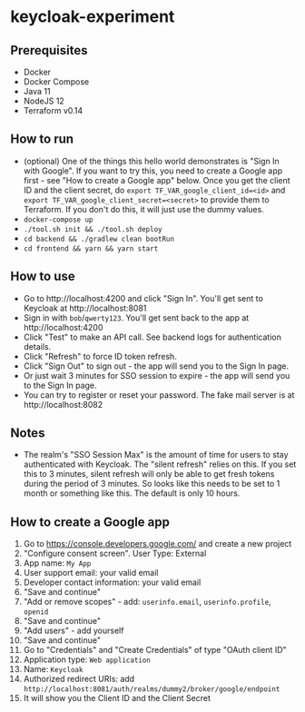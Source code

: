 # keycloak-experiment

## Prerequisites

* Docker
* Docker Compose  
* Java 11
* NodeJS 12
* Terraform v0.14

## How to run

* (optional) One of the things this hello world demonstrates is "Sign In with Google". If you want to try this, you need to create a Google app first - see "How to create a Google app" below. Once you get the client ID and the client secret, do `export TF_VAR_google_client_id=<id>` and `export TF_VAR_google_client_secret=<secret>` to provide them to Terraform. If you don't do this, it will just use the dummy values.
* `docker-compose up`
* `./tool.sh init && ./tool.sh deploy`
* `cd backend && ./gradlew clean bootRun`
* `cd frontend && yarn && yarn start`

## How to use

* Go to http://localhost:4200 and click "Sign In". You'll get sent to Keycloak at http://localhost:8081
* Sign in with `bob`/`qwerty123`. You'll get sent back to the app at http://localhost:4200
* Click "Test" to make an API call. See backend logs for authentication details.
* Click "Refresh" to force ID token refresh.
* Click "Sign Out" to sign out - the app will send you to the Sign In page.
* Or just wait 3 minutes for SSO session to expire - the app will send you to the Sign In page.
* You can try to register or reset your password. The fake mail server is at http://localhost:8082

## Notes

* The realm's "SSO Session Max" is the amount of time for users to stay authenticated with Keycloak. The "silent refresh" relies on this. If you set this to 3 minutes, silent refresh will only be able to get fresh tokens during the period of 3 minutes. So looks like this needs to be set to 1 month or something like this. The default is only 10 hours.

## How to create a Google app

1. Go to https://console.developers.google.com/ and create a new project
2. "Configure consent screen". User Type: External
3. App name: `My App`
4. User support email: your valid email
5. Developer contact information: your valid email
6. "Save and continue"
7. "Add or remove scopes" - add: `userinfo.email`, `userinfo.profile`, `openid`
8. "Save and continue"
9. "Add users" - add yourself
10. "Save and continue"
11. Go to "Credentials" and "Create Credentials" of type "OAuth client ID"
12. Application type: `Web application`
13. Name: `Keycloak`
14. Authorized redirect URIs: add `http://localhost:8081/auth/realms/dummy2/broker/google/endpoint`
15. It will show you the Client ID and the Client Secret
